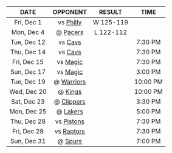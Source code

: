 |    DATE     |            OPPONENT             |  RESULT   |   TIME   |
|:-----------:|:-------------------------------:|:---------:|:--------:|
| Fri, Dec 1  |     vs [Philly](/r/sixers)      | W 125-119 |          |
| Mon, Dec 4  |      @ [Pacers](/r/pacers)      | L 122-112 |          |
| Tue, Dec 12 |   vs [Cavs](/r/clevelandcavs)   |           | 7:30 PM  |
| Thu, Dec 14 |   vs [Cavs](/r/clevelandcavs)   |           | 7:30 PM  |
| Fri, Dec 15 |   vs [Magic](/r/OrlandoMagic)   |           | 7:30 PM  |
| Sun, Dec 17 |   vs [Magic](/r/OrlandoMagic)   |           | 3:00 PM  |
| Tue, Dec 19 |    @ [Warriors](/r/warriors)    |           | 10:00 PM |
| Wed, Dec 20 |       @ [Kings](/r/kings)       |           | 10:00 PM |
| Sat, Dec 23 |   @ [Clippers](/r/LAClippers)   |           | 3:30 PM  |
| Mon, Dec 25 |      @ [Lakers](/r/lakers)      |           | 5:00 PM  |
| Thu, Dec 28 | vs [Pistons](/r/DetroitPistons) |           | 7:30 PM  |
| Fri, Dec 29 | vs [Raptors](/r/torontoraptors) |           | 7:30 PM  |
| Sun, Dec 31 |     @ [Spurs](/r/NBASpurs)      |           | 7:00 PM  |